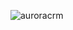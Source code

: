 ![auroracrm](https://user-images.githubusercontent.com/44338719/62292156-f24d8380-b48f-11e9-84bc-c3f55314e3db.png)
